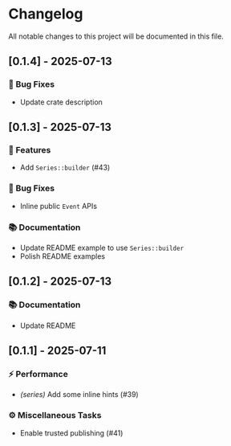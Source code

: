 # Changelog

All notable changes to this project will be documented in this file.

## [0.1.4] - 2025-07-13

### 🐛 Bug Fixes

- Update crate description

<!-- generated by git-cliff -->
## [0.1.3] - 2025-07-13

### 🚀 Features

- Add `Series::builder` (#43)

### 🐛 Bug Fixes

- Inline public `Event` APIs

### 📚 Documentation

- Update README example to use `Series::builder`
- Polish README examples

<!-- generated by git-cliff -->
## [0.1.2] - 2025-07-13

### 📚 Documentation

- Update README

<!-- generated by git-cliff -->
## [0.1.1] - 2025-07-11

### ⚡ Performance

- *(series)* Add some inline hints (#39)

### ⚙️ Miscellaneous Tasks

- Enable trusted publishing (#41)

<!-- generated by git-cliff -->
